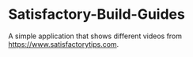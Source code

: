 # Satisfactory-Build-Guides
A simple application that shows different videos from https://www.satisfactorytips.com.
